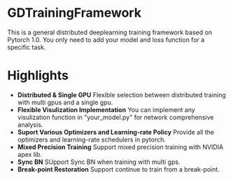 # GDTrainingFramework
This is a general distributed deeplearning training framework based on Pytorch 1.0. You only need to add your model and loss function for a specific task.

# Highlights
- **Distributed & Single GPU** Flexible selection between distributed training with multi gpus and a single gpu.
- **Flexible Visulization Implementation** You can implement any visulization function in "your_model.py" for network comprehensive analysis. 
- **Suport Various Optimizers and Learning-rate Policy** Provide all the optimizers and learning-rate schedulers in pytorch.
- **Mixed Precision Training** Support mixed precision training with NVIDIA apex lib.
- **Sync BN** SUpport Sync BN when training with multi gps.
- **Break-point Restoration** Support continue to train from a break-point.

